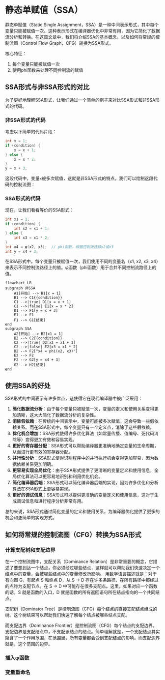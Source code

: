 # 静态单赋值（SSA）

静态单赋值（Static Single Assignment，SSA）是一种中间表示形式，其中每个变量只能被赋值一次。这种表示形式在编译器优化中非常有用，因为它简化了数据流分析和转换。在这篇文章中，我们将介绍SSA的基本概念，以及如何将常规的控制流图（Control Flow Graph，CFG）转换为SSA形式。

核心特征：
1. 每个变量只能被赋值一次
2. 使用phi函数来处理不同控制流的赋值

## SSA形式与非SSA形式的对比

为了更好地理解SSA形式，让我们通过一个简单的例子来对比SSA形式和非SSA形式的代码。

### 非SSA形式的代码

考虑以下简单的代码片段：

```c
int x = 1;
if (condition) {
    x = x + 1;
} else {
    x = x * 2;
}
y = x + 3;
```

这段代码中，变量`x`被多次赋值，这就是非SSA形式的特点。我们可以绘制这段代码的控制流图：

### SSA形式的代码

现在，让我们看看等价的SSA形式：

```c
int x1 = 1;
if (condition) {
    int x2 = x1 + 1;
} else {
    int x3 = x1 * 2;
}
int x4 = φ(x2, x3);  // phi函数，根据控制流选择x2或x3
int y = x4 + 3;
```

在SSA形式中，每个变量只被赋值一次，我们使用不同的变量名（x1, x2, x3, x4）来表示不同控制流路径上的值。φ函数（phi函数）用于合并不同控制流路径上的值。

```mermaid
flowchart LR
subgraph 非SSA
    A1[开始] --> B1[x = 1]
    B1 --> C1{{condition}}
    C1 -->|true| D1[x = x + 1]
    C1 -->|false| E1[x = x * 2]
    D1 --> F1[y = x + 3]
    E1 --> F1
    F1 --> G1[结束]
end
subgraph SSA
    A2[开始] --> B2[x1 = 1]
    B2 --> C2{{condition}}
    C2 -->|true| D2[x2 = x1 + 1]
    C2 -->|false| E2[x3 = x1 * 2]
    D2 --> F2["x4 = phi(x2, x3)"]
    E2 --> F2
    F2 --> G2[y = x4 + 3]
    G2 --> H2[结束]
end
```

## 使用SSA的好处

SSA形式的中间表示有许多优点，这使得它在现代编译器中被广泛采用：

1. **简化数据流分析**：由于每个变量只被赋值一次，变量的定义和使用关系变得更加清晰，这大大简化了数据流分析的复杂性。
2. **消除假依赖**：在传统的中间表示中，变量可能被多次赋值，这会导致一些假依赖关系。而在SSA形式中，每个变量只有一个定义点，消除了这些假依赖。
3. **优化机会增加**：SSA形式使得许多优化算法（如常量传播、值编号、死代码消除等）变得更加有效和容易实现。
4. **更好的寄存器分配**：SSA形式可以帮助编译器更准确地确定变量的生命周期，从而进行更有效的寄存器分配。
5. **并行性分析**：SSA形式使得识别程序中的并行执行机会变得更加容易，因为数据依赖关系更加明确。
6. **更容易实现全局优化**：由于SSA形式提供了更清晰的变量定义和使用信息，全局优化算法可以更容易地识别和利用优化机会。
7. **简化编译器后端**：SSA形式可以简化编译器后端的实现，因为许多优化和分析算法在SSA形式上更容易实现。
8. **更好的调试信息**：SSA形式可以提供更准确的变量定义和使用信息，这对于生成调试信息和进行程序分析非常有用。

总的来说，SSA形式通过简化变量的定义和使用关系，为编译器优化提供了更多的机会和更简单的实现方式。

## 如何将常规的控制流图（CFG）转换为SSA形式

### 计算支配树和支配边界

在一个控制流图中，支配关系（Dominance Relation）是非常重要的概念，它描述了要想到达一个结点，你必须经过哪些结点，这样就可以帮助我们快速决定一个结点中的变量，会被哪些结点中的变量修改所影响。
用数学语言描述就是：对于有向图 G，有起点 S 和终点 D，从 S -> D 存在许多条路径，在所有路径中都经过的点称为支配节点。在 S -> D 中可能存在很多支配点。这里，如果对应一个函数的话，S 就是函数的入口，D 就是函数的所有返回语句所在结点指向的一个共同结点。

支配树（Dominator Tree）是控制流图（CFG）每个结点的直接支配结点组成的树。这个树结果可以帮助我们快速了解每个结点被哪些结点支配。
<ClientOnly><CFG /></ClientOnly>

而支配边界（Dominance Frontier）是控制流图（CFG）每个结点的支配边界。支配边界是支配结点中，不支配该结点的结点。简单理解就是，一个支配结点其实隐含了一个作用范围，在范围里，所有变量都会受到支配结点的影响。而支配边界就是，这个范围的边界。

### 插入φ函数

### 变量重命名
